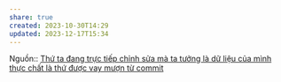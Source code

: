 ```yaml
---
share: true
created: 2023-10-30T14:29
updated: 2023-12-17T15:34
---
```

Nguồn::
[Thứ ta đang trực tiếp chỉnh sửa mà ta tưởng là dữ liệu của mình thực chất là thứ được vay mượn từ commit](../Th%E1%BB%A9%20ta%20%C4%91ang%20tr%E1%BB%B1c%20ti%E1%BA%BFp%20ch%E1%BB%89nh%20s%E1%BB%ADa%20m%C3%A0%20ta%20t%C6%B0%E1%BB%9Fng%20l%C3%A0%20d%E1%BB%AF%20li%E1%BB%87u%20c%E1%BB%A7a%20m%C3%ACnh%20th%E1%BB%B1c%20ch%E1%BA%A5t%20l%C3%A0%20th%E1%BB%A9%20%C4%91%C6%B0%E1%BB%A3c%20vay%20m%C6%B0%E1%BB%A3n%20t%E1%BB%AB%20commit.md)
